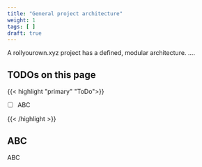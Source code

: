 ```yaml
---
title: "General project architecture"
weight: 1
tags: [ ]
draft: true
---
```


A rollyourown.xyz project has a defined, modular architecture. ....

<!--more-->

## TODOs on this page

{{< highlight "primary" "ToDo">}}

- [ ] ABC

{{< /highlight >}}

## ABC

ABC
